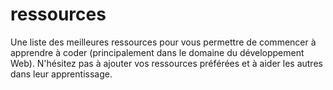 # ressources
Une liste des meilleures ressources pour vous permettre de commencer à apprendre à coder (principalement dans le domaine du développement Web). N'hésitez pas à ajouter vos ressources préférées et à aider les autres dans leur apprentissage.
